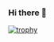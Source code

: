 ### Hi there 👋

[![trophy](https://github-profile-trophy.vercel.app/?username=Troll0tontheme=chalk)](https://github.com/Troll0ton/github-profile-trophy)
<!--
**Troll0ton/Troll0ton** is a ✨ _special_ ✨ repository because its `README.md` (this file) appears on your GitHub profile.

Here are some ideas to get you started:

- 🔭 I’m currently working on ...
- 🌱 I’m currently learning ...
- 👯 I’m looking to collaborate on ...
- 🤔 I’m looking for help with ...
- 💬 Ask me about ...
- 📫 How to reach me: ...
- 😄 Pronouns: ...
- ⚡ Fun fact: ...
-->
